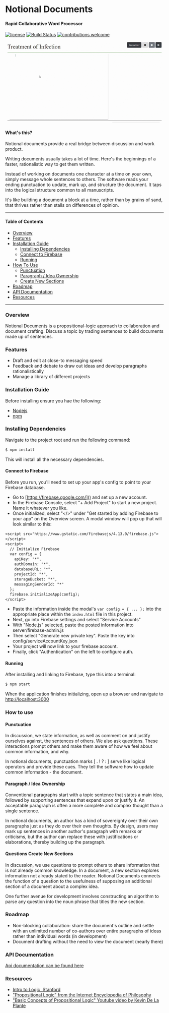 # Notional Documents

#### Rapid Collaborative Word Processor

[![license](https://img.shields.io/github/license/notionaldocuments/notionaldocuments.svg)](https://github.com/notionaldocuments/notionaldocuments/blob/master/LICENSE) [![Build Status](https://travis-ci.org/notionaldocuments/notionaldocuments.svg?branch=master)](https://travis-ci.org/notionaldocuments/notionaldocuments) [![contributions welcome](https://img.shields.io/badge/contributions-welcome-brightgreen.svg?style=flat)](https://github.com/dwyl/esta/issues)


![Overview gif](/assets/images/overview.gif)

#### What's this?

Notional documents provide a real bridge between discussion and work product.

Writing documents usually takes a lot of time. Here's the beginnings of a faster, rationalistic way to get them written.

Instead of working on documents one character at a time on your own, simply message whole sentences to others. The software reads your ending punctuation to update, mark up, and structure the document. It taps into the logical structure common to all manuscripts.

It's like building a document a block at a time, rather than by grains of sand, that thrives rather than stalls on differences of opinion. 

***

#### Table of Contents

- [Overview](#overview)
- [Features](#features)
- [Installation Guide](#installation-guide)
  - [Installing Dependencies](#installing-dependencies)
  - [Connect to Firebase](#connect-to-firebase)
  - [Running](#running)
- [How To Use](#how-to-use)
  - [Punctuation](#punctuation)
  - [Paragraph / Idea Ownership](#paragraph--idea-ownership)
  - [Create New Sections](#questions-create-new-sections)
- [Roadmap](#roadmap)
- [API Documentation](#api-documentation)
- [Resources](#resources)

***

### Overview

Notional Documents is a propositional-logic approach to collaboration and document crafting.
Discuss a topic by trading sentences to build documents made up of sentences. 

### Features 

- Draft and edit at close-to messaging speed
- Feedback and debate to draw out ideas and develop paragraphs rationalistically
- Manage a library of different projects

### Installation Guide

Before installing ensure you hae the following:

* [Nodejs](https://nodejs.org/en/) 
* [npm](https://www.npmjs.com/)

### Installing Dependencies
Navigate to the project root and run the following command:

```bash
$ npm install
```

This will install all the necessary dependencies.

#### Connect to Firebase

Before you run, you'll need to set up your app's config to point to your Firebase database.

* Go to [https://firebase.google.com/]() and set up a new account.
* In the Firebase Console, select "+ Add Project" to start a new project. Name it whatever you like.
* Once initialized, select "</>" under "Get started by adding Firebase to your app" on the Overview screen. A modal window will pop up that will look similar to this:
```
<script src="https://www.gstatic.com/firebasejs/4.13.0/firebase.js"></script>
<script>
  // Initialize Firebase
  var config = {
    apiKey: "*",
    authDomain: "*",
    databaseURL: "*",
    projectId: "*",
    storageBucket: "*",
    messagingSenderId: "*"
  };
  firebase.initializeApp(config);
</script>
```
* Paste the information inside the modal's `var config = { ... };` into the appropriate place within the `index.html` file in this project.
* Next, go into Firebase settings and select "Service Accounts"
* With "Node.js" selected, paste the posted information into server/firebase-admin.js
* Then select "Generate new private key". Paste the key into config/serviceAccountKey.json
* Your project will now link to your firebase account.
* Finally, click "Authentication" on the left to configure auth.

#### Running

After installing and linking to Firebase, type this into a terminal: 

```bash
$ npm start
```

When the application finishes initializing, open up a browser and navigate to [http://localhost:3000]()

### How to use

#### Punctuation 

In discussion, we state information, as well as comment on and justify ourselves against, the sentences of others. We also ask questions. These interactions prompt others and make them aware of how we feel about common information, and why.

In notional documents, punctuation marks [ .  !  ? : ] serve like logical operators and provide these cues. They tell the software how to update common information - the document.

#### Paragraph / Idea Ownership

Conventional paragraphs start with a topic sentence that states a main idea, followed by supporting sentences that expand upon or justify it. An acceptable paragraph is often a more complete and complex thought than a single sentence.

In notional documents, an author has a kind of sovereignty over their own paragraphs just as they do over their own thoughts. By design, users may mark up sentences in another author's paragraph with remarks or criticisms, but the author can replace these with justifications or elaborations, thereby building up the paragraph.

#### Questions Create New Sections

In discussion, we use questions to prompt others to share information that is not already common knowledge. In a document, a new section explores information not already stated to the reader. Notional Documents connects the function of a question to the usefulness of supposing an additional section of a document about a complex idea.

One further avenue for development involves constructing an algorithm to parse any question into the noun phrase that titles the new section.  

### Roadmap

- Non-blocking collaboration: share the document's outline and settle with an unlimited number of co-authors over entire paragraphs of ideas rather than individual words (in development)
- Document drafting without the need to view the document (nearly there)

### API Documentation

[Api documentation can be found here](docs/README.md)

### Resources

* [Intro to Logic, Stanford](http://intrologic.stanford.edu/notes/chapter_02.html)
* ["Propositional Logic" from the Internet Encyclopedia of Philosophy](https://www.iep.utm.edu/prop-log/)
* ["Basic Concepts of Propositional Logic" Youtube video by Kevin De La Plante](https://www.youtube.com/watch?v=qV4htTfow-E)
